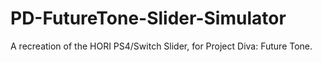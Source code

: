 # PD-FutureTone-Slider-Simulator
A recreation of the HORI PS4/Switch Slider, for Project Diva: Future Tone.
